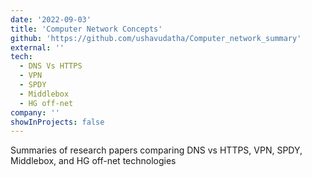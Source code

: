 ```yaml
---
date: '2022-09-03'
title: 'Computer Network Concepts'
github: 'https://github.com/ushavudatha/Computer_network_summary'
external: ''
tech:
  - DNS Vs HTTPS
  - VPN
  - SPDY
  - Middlebox
  - HG off-net
company: ''
showInProjects: false
---
```


Summaries of research papers comparing DNS vs HTTPS, VPN, SPDY, Middlebox, and HG off-net technologies
